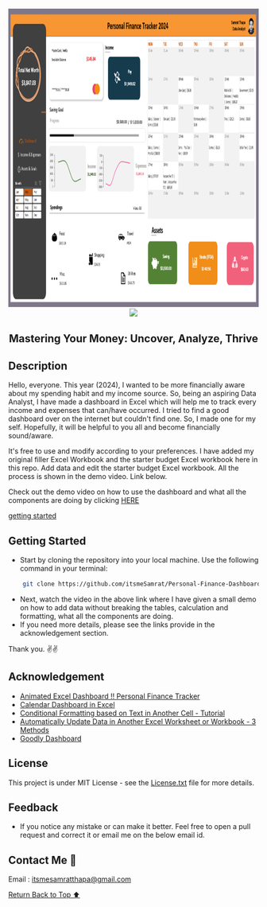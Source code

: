 <br>
<div align="center">
    <a href="https://github.com/itsmeSamrat" target="_blank">
        <img src="https://github.com/itsmeSamrat/Personal-Finance-Dashboard/blob/main/dashboard.png?raw=true" 
        alt="Logo" width="900" height="600">
    </a>
</div>

<div align="center">
<img src="https://readme-typing-svg.demolab.com?font=Fira+Code&duration=1500&pause=200&center=true&vCenter=true&multiline=true&width=435&height=80&lines=Personal+Finance+Dashboard">
</div>

<h2 align="center"> Mastering Your Money: Uncover, Analyze, Thrive </h2>

## Description

Hello, everyone. This year (2024), I wanted to be more financially aware about my spending habit and my income source. So, being an aspiring Data Analyst, I have made a dashboard in Excel which will help me to track every income and expenses that can/have occurred.
I tried to find a good dashboard over on the internet but couldn't find one. So, I made one for my self. Hopefully, it will be helpful to you all and become financially sound/aware.

It's free to use and modify according to your preferences. I have added my original filler Excel Workbook and the starter budget Excel workbook here in this repo. Add data and edit the starter budget Excel workbook. All the process is shown in the demo video. Link below.

Check out the demo video on how to use the dashboard and what all the components are doing by clicking [HERE](https://youtu.be/Zc-t0mjkiWk)

[getting started](#getting-started)

## Getting Started

- Start by cloning the repository into your local machine. Use the following command in your terminal:

```bash
    git clone https://github.com/itsmeSamrat/Personal-Finance-Dashboard.git
```

- Next, watch the video in the above link where I have given a small demo on how to add data without breaking the tables, calculation and formatting, what all the components are doing.
- If you need more details, please see the links provide in the acknowledgement section.

Thank you. ✌✌

## Acknowledgement

- [Animated Excel Dashboard !! Personal Finance Tracker](https://www.youtube.com/watch?v=qCWVWv9yD3E&t=1s)
- [Calendar Dashboard in Excel](https://www.youtube.com/watch?v=NLEGj8SxgwU)
- [Conditional Formatting based on Text in Another Cell - Tutorial](https://www.youtube.com/watch?v=EMCpzQ5Pknk&t=1s)
- [Automatically Update Data in Another Excel Worksheet or Workbook - 3 Methods](https://www.youtube.com/watch?v=zqFYP8yjkUY&t=470s)
- [Goodly Dashboard](https://goodly.co.in/calendar-dashboard-in-excel/)

## License

This project is under MIT License - see the [License.txt](https://github.com/itsmeSamrat/Face-Recognition-System-for-Student-Attendance/blob/main/license.txt) file for more details.

## Feedback

- If you notice any mistake or can make it better. Feel free to open a pull request and correct it or email me on the below email id.

## Contact Me 📨

Email : [itsmesamratthapa@gmail.com](mailto:itsmesamratthapa@gmail.com)

<!-- Back to the top -->

[Return Back to Top ⬆️](#getting-started)
